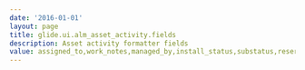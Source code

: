 ```yaml
---
date: '2016-01-01'
layout: page
title: glide.ui.alm_asset_activity.fields
description: Asset activity formatter fields 
value: assigned_to,work_notes,managed_by,install_status,substatus,reserved_for 
---
```

